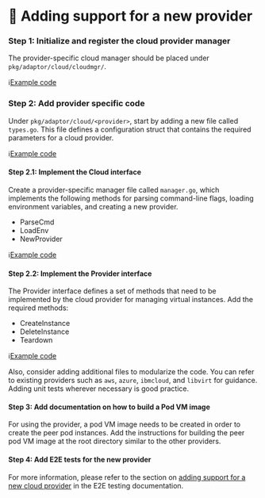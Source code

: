 # :memo: Adding support for a new provider

### Step 1: Initialize and register the cloud provider manager 

The provider-specific cloud manager should be placed under `pkg/adaptor/cloud/cloudmgr/`.

:information_source:[Example code](https://github.com/confidential-containers/cloud-api-adaptor/blob/main/pkg/adaptor/cloud/cloudmgr/aws.go)

### Step 2: Add provider specific code 

Under `pkg/adaptor/cloud/<provider>`, start by adding a new file called `types.go`. This file defines a configuration struct that contains the required parameters for a cloud provider.

:information_source:[Example code](https://github.com/confidential-containers/cloud-api-adaptor/blob/main/pkg/adaptor/cloud/aws/types.go)

#### Step 2.1: Implement the Cloud interface

Create a provider-specific manager file called `manager.go`, which implements the following methods for parsing command-line flags, loading environment variables, and creating a new provider.

- ParseCmd
- LoadEnv
- NewProvider

:information_source:[Example code](https://github.com/confidential-containers/cloud-api-adaptor/blob/main/pkg/adaptor/cloud/aws/manager.go)

#### Step 2.2: Implement the Provider interface

The Provider interface defines a set of methods that need to be implemented by the cloud provider for managing virtual instances. Add the required methods:

 - CreateInstance
 - DeleteInstance
 - Teardown

:information_source:[Example code](https://github.com/confidential-containers/cloud-api-adaptor/blob/main/pkg/adaptor/cloud/aws/provider.go#L76-L175)

Also, consider adding additional files to modularize the code. You can refer to existing providers such as `aws`, `azure`, `ibmcloud`, and `libvirt` for guidance. Adding unit tests wherever necessary is good practice.

#### Step 3: Add documentation on how to build a Pod VM image

For using the provider, a pod VM image needs to be created in order to create the peer pod instances. Add the instructions for building the peer pod VM image at the root directory similar to the other providers.

#### Step 4: Add E2E tests for the new provider

For more information, please refer to the section on [adding support for a new cloud provider](../test/e2e/README.md#adding-support-for-a-new-cloud-provider) in the E2E testing documentation.

